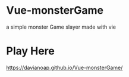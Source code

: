 # Vue-monsterGame
a simple monster Game slayer made with vie

# Play Here
https://davianoap.github.io/Vue-monsterGame/
